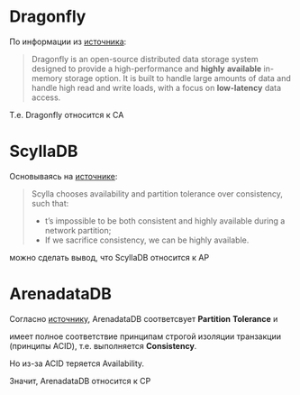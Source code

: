 # Dragonfly
  По информации из [источника](https://medium.com/geekculture/dragonfly-a-high-performance-in-memory-data-store-for-distributed-systems-248edc02b0c6#:~:text=Dragonfly%20is%20an%20open%2Dsource%20distributed%20data%20storage%20system%20designed%20to%20provide%20a%20high%2Dperformance%20and%20highly%20available%20in%2Dmemory%20storage%20option.%20It%20is%20built%20to%20handle%20large%20amounts%20of%20data%20and%20handle%20high%20read%20and%20write%20loads%2C%20with%20a%20focus%20on%20low%2Dlatency%20data%20access.):
  >Dragonfly is an open-source distributed data storage system designed to provide a high-performance and __highly__ __available__ in-memory storage option. It is built to handle large amounts of data and handle high read and write loads, with a focus on __low-latency__ data access.
  
  Т.е. Dragonfly относится к CA
# ScyllaDB
  Основываясь на [источнике](https://docs.scylladb.com/stable/architecture/architecture-fault-tolerance.html#:~:text=Scylla%20chooses%20availability,be%20highly%20available.):
  > Scylla chooses availability and partition tolerance over consistency, such that:
  > - t’s impossible to be both consistent and highly available during a network partition;
  > - If we sacrifice consistency, we can be highly available.
  
  можно сделать вывод, что ScyllaDB относится к AP

# ArenadataDB
  Согласно [источнику](https://arenadata.tech/products/arenadata-db/), ArenadataDB соответсвует __Partition__ __Tolerance__ и
  
  имеет полное соответствие принципам строгой 
  изоляции транзакции (принципы ACID), т.е. выполняется __Consistency__.
  
  Но из-за ACID теряется Availability.
  
  Значит, ArenadataDB относится к CP
  
